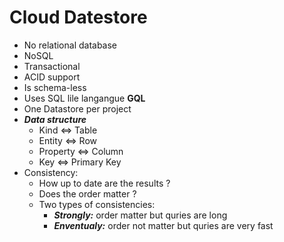 # Cloud Datestore
  
- No relational database
- NoSQL
- Transactional
- ACID support
- Is schema-less
- Uses SQL lile langangue **GQL**
- One Datastore per project
- ***Data structure***
  - Kind <=> Table
  - Entity <=> Row
  - Property <=> Column
  - Key <=> Primary Key
- Consistency:
  - How up to date are the results ?
  - Does the order matter ?
  - Two types of consistencies:
    - ***Strongly:*** order matter but quries are long
    - ***Enventualy:*** order not matter but quries are very fast